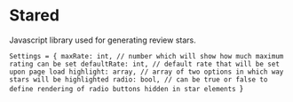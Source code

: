 # Stared
Javascript library used for generating review stars.

`Settings = {
   maxRate: int, // number which will show how much maximum rating can be set
   defaultRate: int, // default rate that will be set upon page load
   highlight: array, // array of two options in which way stars will be highlighted
   radio: bool, // can be true or false to define rendering of radio buttons hidden in star elements
`}
